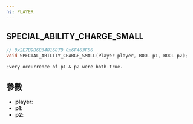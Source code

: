 ```yaml
---
ns: PLAYER
---
```

## SPECIAL_ABILITY_CHARGE_SMALL

```c
// 0x2E7B9B683481687D 0x6F463F56
void SPECIAL_ABILITY_CHARGE_SMALL(Player player, BOOL p1, BOOL p2);
```

```
Every occurrence of p1 & p2 were both true.  
```

## 參數
* **player**: 
* **p1**: 
* **p2**: 

